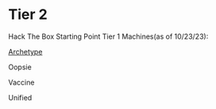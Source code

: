# Tier 2

Hack The Box Starting Point Tier 1 Machines(as of 10/23/23):

[Archetype](archetype.md)

Oopsie

Vaccine

Unified
